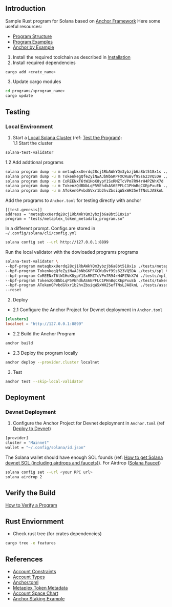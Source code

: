 #
## Introduction
Sample Rust program for Solana based on [Anchor Framework](https://solana.com/docs/programs/anchor)
Here some useful resources:
- [Program Structure](https://solana.com/docs/programs/anchor/program-structure)
- [Program Examples](https://solana.com/docs/programs/examples)
- [Anchor by Example](https://examples.anchor-lang.com/docs/onchain-voting)


1. Install the required toolchain as described in [Installation](https://solana.com/docs/intro/installation)
2. Install required dependencies  
```bash
cargo add <crate_name>
```
3. Update cargo modules  
```bash
cd programs/<program_name>
cargo update
```

## Testing
### Local Environment
1. Start a [Local Solana Cluster](https://solana.com/developers/guides/getstarted/solana-test-validator) (ref: [Test the Program](https://solana.com/docs/programs/anchor)):  
1.1 Start the cluster  
``` bash 
solana-test-validator
```
1.2
Add addtional programs 
```bash
solana program dump -u m metaqbxxUerdq28cj1RbAWkYQm3ybzjb6a8bt518x1s ./tests/metaplex_token_metadata_program.so
solana program dump -u m TokenkegQfeZyiNwAJbNbGKPFXCWuBvf9Ss623VQ5DA ./tests/spl_token_program.so
solana program dump -u m CoREENxT6tW1HoK8ypY1SxRMZTcVPm7R94rH4PZNhX7d ./tests/mpl_core_program.so
solana program dump -u m TokenzQdBNbLqP5VEhdkAS6EPFLC1PHnBqCXEpPxuEb ./tests/token_2022_program.so
solana program dump -u m ATokenGPvbdGVxr1b2hvZbsiqW5xWH25efTNsLJA8knL ./tests/associated_token_program.so
```

Add the programs to ```Anchor.toml``` for testing directly with anchor
```
[[test.genesis]]
address = "metaqbxxUerdq28cj1RbAWkYQm3ybzjb6a8bt518x1s"  
program = "tests/metaplex_token_metadata_program.so"
```

In a different prompt. Configs are stored in ```~/.config/solana/cli/config.yml```
``` bash 
solana config set --url http://127.0.0.1:8899
```
Run the local validator with the dowloaded programs programs
```bash 
solana-test-validator \
--bpf-program metaqbxxUerdq28cj1RbAWkYQm3ybzjb6a8bt518x1s ./tests/metaplex_token_metadata_program.so \
--bpf-program TokenkegQfeZyiNwAJbNbGKPFXCWuBvf9Ss623VQ5DA ./tests/spl_token_program.so \
--bpf-program CoREENxT6tW1HoK8ypY1SxRMZTcVPm7R94rH4PZNhX7d ./tests/mpl_core_program.so \
--bpf-program TokenzQdBNbLqP5VEhdkAS6EPFLC1PHnBqCXEpPxuEb ./tests/token_2022_program.so \
--bpf-program ATokenGPvbdGVxr1b2hvZbsiqW5xWH25efTNsLJA8knL ./tests/associated_token_program.so \
--reset
```

2. Deploy 
- 2.1 Configure the Anchor Project for Devnet deployment in ```Anchor.toml```
```toml
[clusters]
localnet = "http://127.0.0.1:8899"
```
- 2.2 Build the Anchor Program
``` bash
anchor build
```
- 2.3 Deploy the program locally 
``` bash
anchor deploy --provider.cluster localnet
```

3. Test
``` bash 
anchor test --skip-local-validator
```
## Deployment
### Devnet Deployment
1. Configure the Anchor Project for Devnet deployment in ```Anchor.toml``` (ref [Deploy to Devnet](https://solana.com/docs/programs/anchor))
``` bash 
[provider]
cluster = "Mainnet"
wallet = "~/.config/solana/id.json"
```
The Solana wallet should have enough SOL founds (ref: [How to get Solana devnet SOL (including airdrops and faucets)](https://solana.com/developers/guides/getstarted/solana-token-airdrop-and-faucets)). For Airdrop  ([Solana Faucet](https://faucet.solana.com))
``` bash
solana config set --url <your RPC url>
solana airdrop 2
```

## Verify the Build  
[How to Verify a Program](https://solana.com/developers/guides/advanced/verified-builds)


## Rust Enviornment
- Check rust tree (for crates dependencies)
```bash
cargo tree -e features
```

## References
- [Account Constraints](https://www.anchor-lang.com/docs/account-constraints)
- [Account Types](https://www.anchor-lang.com/docs/account-types)
- [Anchor.toml](https://www.anchor-lang.com/docs/manifest)
- [Metaplex Token Metadata](https://developers.metaplex.com/token-metadata)
- [Account Space Chart](https://www.anchor-lang.com/docs/space)
- [Anchor Staking Example](https://developers.metaplex.com/core/guides/anchor/anchor-staking-example)